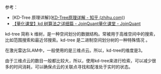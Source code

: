 参考：

- [KD-Tree 原理详解]([KD-Tree原理详解 - 知乎 (zhihu.com)](https://zhuanlan.zhihu.com/p/112246942))
- [【量化课堂】kd 树算法之详细篇 - JoinQuant量化课堂 - JoinQuant](https://www.joinquant.com/view/community/detail/c2c41c79657cebf8cd871b44ce4f5d97)

kd-tree 简称 k 维树，是一种空间划分的数据结构。常被用于高维空间中的搜索，比如范围搜索和最近邻搜索。kd-tree 是二进制空间划分树的一种特殊情况 。

在激光雷达SLAM中，一般使用的是三维点云。所以，kd-tree的维度是3。

由于三维点云的数目一般都比较大，所以，使用kd-tree来进行检索，可以减少很多的时间消耗，可以确保点云的关联点寻找和配准处于实时的状态。

